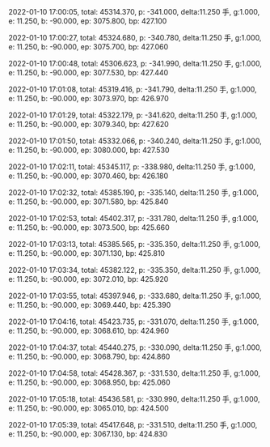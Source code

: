 2022-01-10 17:00:05, total: 45314.370, p: -341.000, delta:11.250 手, g:1.000, e: 11.250, b: -90.000, ep: 3075.800, bp: 427.100

2022-01-10 17:00:27, total: 45324.680, p: -340.780, delta:11.250 手, g:1.000, e: 11.250, b: -90.000, ep: 3075.700, bp: 427.060

2022-01-10 17:00:48, total: 45306.623, p: -341.990, delta:11.250 手, g:1.000, e: 11.250, b: -90.000, ep: 3077.530, bp: 427.440

2022-01-10 17:01:08, total: 45319.416, p: -341.790, delta:11.250 手, g:1.000, e: 11.250, b: -90.000, ep: 3073.970, bp: 426.970

2022-01-10 17:01:29, total: 45322.179, p: -341.620, delta:11.250 手, g:1.000, e: 11.250, b: -90.000, ep: 3079.340, bp: 427.620

2022-01-10 17:01:50, total: 45332.066, p: -340.240, delta:11.250 手, g:1.000, e: 11.250, b: -90.000, ep: 3080.000, bp: 427.530

2022-01-10 17:02:11, total: 45345.117, p: -338.980, delta:11.250 手, g:1.000, e: 11.250, b: -90.000, ep: 3070.460, bp: 426.180

2022-01-10 17:02:32, total: 45385.190, p: -335.140, delta:11.250 手, g:1.000, e: 11.250, b: -90.000, ep: 3071.580, bp: 425.840

2022-01-10 17:02:53, total: 45402.317, p: -331.780, delta:11.250 手, g:1.000, e: 11.250, b: -90.000, ep: 3073.500, bp: 425.660

2022-01-10 17:03:13, total: 45385.565, p: -335.350, delta:11.250 手, g:1.000, e: 11.250, b: -90.000, ep: 3071.130, bp: 425.810

2022-01-10 17:03:34, total: 45382.122, p: -335.350, delta:11.250 手, g:1.000, e: 11.250, b: -90.000, ep: 3072.010, bp: 425.920

2022-01-10 17:03:55, total: 45397.946, p: -333.680, delta:11.250 手, g:1.000, e: 11.250, b: -90.000, ep: 3069.440, bp: 425.390

2022-01-10 17:04:16, total: 45423.735, p: -331.070, delta:11.250 手, g:1.000, e: 11.250, b: -90.000, ep: 3068.610, bp: 424.960

2022-01-10 17:04:37, total: 45440.275, p: -330.090, delta:11.250 手, g:1.000, e: 11.250, b: -90.000, ep: 3068.790, bp: 424.860

2022-01-10 17:04:58, total: 45428.367, p: -331.530, delta:11.250 手, g:1.000, e: 11.250, b: -90.000, ep: 3068.950, bp: 425.060

2022-01-10 17:05:18, total: 45436.581, p: -330.990, delta:11.250 手, g:1.000, e: 11.250, b: -90.000, ep: 3065.010, bp: 424.500

2022-01-10 17:05:39, total: 45417.648, p: -331.510, delta:11.250 手, g:1.000, e: 11.250, b: -90.000, ep: 3067.130, bp: 424.830